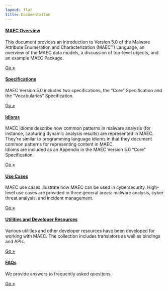 ```yaml
---
layout: flat
title: Documentation
---
```


<div class="row">
  <div class="col-md-6">
  	<div class="well">
      <h4><a href="/documentation/overview">MAEC Overview</a></h4>
      <p>This document provides an introduction to Version 5.0 of the Malware Attribute Enumeration and Characterization (MAEC™) Language, an overview of the MAEC data models, a discussion of top-level objects, and an example MAEC Package.</p>
      <a class="btn btn-primary" href="/documentation/overview">Go »</a>
    </div>
     <div class="well">
      <h4><a href="/releases/5.0/#specifications">Specifications</a></h4>
      <p>MAEC Version 5.0 includes two specifications, the “Core” Specification and the “Vocabularies” Specification.</p>
      <a class="btn btn-primary" href="/releases/5.0/#specifications">Go »</a>
    </div>
    <div class="well">
      <h4><a href="/releases/5.0/MAEC_Core_Specification.pdf">Idioms</a></h4>
      <p>MAEC idioms describe how common patterns in malware analysis (for instance, capturing dynamic analysis results) are represented in MAEC. They're similar to programming language idioms in that they document common patterns for representing content in MAEC.
      <br>
      Idioms are included as an Appendix in the MAEC Version 5.0 “Core” Specification.</p>
      <a class="btn btn-primary" href="/releases/5.0/MAEC_Core_Specification.pdf">Go »</a>
    </div>
  </div>
  <div class="col-md-6">
  <div class="well">
      <h4><a href="use_cases">Use Cases</a></h4>
      <p>MAEC use cases illustrate how MAEC can be used in cybersecurity. High-level use cases are provided in three general areas:  malware analysis, cyber threat analysis, and incident management.</p>
      <a class="btn btn-primary" href="use_cases">Go »</a>
    </div>
      <div class="well">
      <h4><a href="utils">Utilities and Developer Resources</a></h4>
      <p>Various utilities and other developer resources have been developed for working with MAEC. The collection includes translators as well as bindings and APIs.</p>
      <a class="btn btn-primary" href="utils">Go »</a>
    </div>
      <div class="well">
      <h4><a href="faqs">FAQs</a></h4>
      <p>We provide answers to frequently asked questions.</p>
      <a class="btn btn-primary" href="faqs">Go »</a>
    </div>
  </div>
</div>
